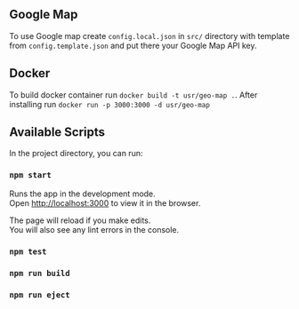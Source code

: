 ## Google Map

To use Google map create `config.local.json` in `src/` directory with template from `config.template.json`
and put there your Google Map API key.

## Docker

To build docker container run `docker build -t usr/geo-map .`. After installing run `docker run -p 3000:3000 -d usr/geo-map`

## Available Scripts

In the project directory, you can run:

### `npm start`

Runs the app in the development mode.<br>
Open [http://localhost:3000](http://localhost:3000) to view it in the browser.

The page will reload if you make edits.<br>
You will also see any lint errors in the console.

### `npm test`

### `npm run build`

### `npm run eject`
